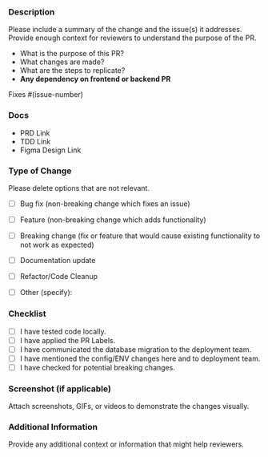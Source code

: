 ### Description

Please include a summary of the change and the issue(s) it addresses. Provide enough context for reviewers to understand the purpose of the PR.

- What is the purpose of this PR?
- What changes are made?
- What are the steps to replicate?
- **Any dependency on frontend or backend PR**
  

Fixes #(issue-number) <!-- Link the relevant issue -->

### Docs

- PRD Link
- TDD Link
- Figma Design Link


### Type of Change

Please delete options that are not relevant.

- [ ] Bug fix (non-breaking change which fixes an issue)
- [ ] Feature (non-breaking change which adds functionality)
- [ ] Breaking change (fix or feature that would cause existing functionality to not work as expected)
- [ ] Documentation update
- [ ] Refactor/Code Cleanup
- [ ] Other (specify):


### Checklist
- [ ] I have tested code locally.
- [ ] I have applied the PR Labels.
- [ ] I have communicated the database migration to the deployment team.
- [ ] I have mentioned the config/ENV changes here and to deployment team.
- [ ] I have checked for potential breaking changes.

### Screenshot (if applicable)

Attach screenshots, GIFs, or videos to demonstrate the changes visually.


### Additional Information

Provide any additional context or information that might help reviewers.
